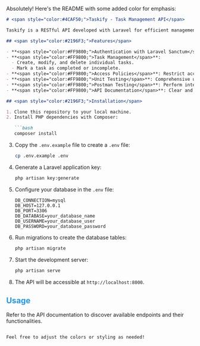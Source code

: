 Absolutely! Here's the README with some added color for emphasis:

```markdown
# <span style="color:#4CAF50;">Taskify - Task Management API</span>

Taskify is a RESTful API developed with Laravel for efficient management of individual tasks. This API provides secure authentication, task management features, and comprehensive documentation for easy use by developers.

## <span style="color:#2196F3;">Features</span>

- **<span style="color:#FF9800;">Authentication with Laravel Sanctum</span>**: Secure API access with Laravel Sanctum for reliable user authentication.
- **<span style="color:#FF9800;">Task Management</span>**:
  - Create, modify, and delete individual tasks.
  - Mark a task as completed or incomplete.
- **<span style="color:#FF9800;">Access Policies</span>**: Restrict access to tasks for each user to ensure data confidentiality.
- **<span style="color:#FF9800;">Unit Testing</span>**: Comprehensive unit tests ensure the reliability and stability of the API.
- **<span style="color:#FF9800;">Postman Testing</span>**: Perform integration tests on Postman to validate the API's functionality in various scenarios.
- **<span style="color:#FF9800;">API Documentation</span>**: Clear and comprehensive documentation of the API, describing each endpoint, its parameters, and expected responses.

## <span style="color:#2196F3;">Installation</span>

1. Clone this repository to your local machine.
2. Install PHP dependencies with Composer:

   ```bash
   composer install
   ```

3. Copy the `.env.example` file to create a `.env` file:

   ```bash
   cp .env.example .env
   ```

4. Generate a Laravel application key:

   ```bash
   php artisan key:generate
   ```

5. Configure your database in the `.env` file:

   ```plaintext
   DB_CONNECTION=mysql
   DB_HOST=127.0.0.1
   DB_PORT=3306
   DB_DATABASE=your_database_name
   DB_USERNAME=your_database_user
   DB_PASSWORD=your_database_password
   ```

6. Run migrations to create the database tables:

   ```bash
   php artisan migrate
   ```

7. Start the development server:

   ```bash
   php artisan serve
   ```

8. The API will be accessible at `http://localhost:8000`.

## <span style="color:#2196F3;">Usage</span>

Refer to the API documentation to discover available endpoints and their functionalities.
```

Feel free to adjust the colors or styling as needed!
